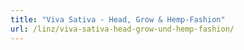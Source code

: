 ```yaml
---
title: "Viva Sativa - Head, Grow & Hemp-Fashion"
url: /linz/viva-sativa-head-grow-und-hemp-fashion/
---
```

